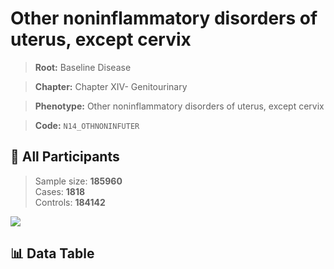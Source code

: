 # Other noninflammatory disorders of uterus, except cervix

> **Root:** Baseline Disease  

> **Chapter:** Chapter XIV- Genitourinary  

> **Phenotype:** Other noninflammatory disorders of uterus, except cervix  

> **Code:** `N14_OTHNONINFUTER`

## 🧪 All Participants  
> Sample size: **185960**  
> Cases: **1818**  
> Controls: **184142**
<img src="/Sensitive/Figures/ALL/Baseline/N14_OTHNONINFUTER.png"/>

## 📊 Data Table
<CsvTableMRF src="/Sensitive/Data/ALL/Baseline/LG_N14_OTHNONINFUTER.csv"/>

